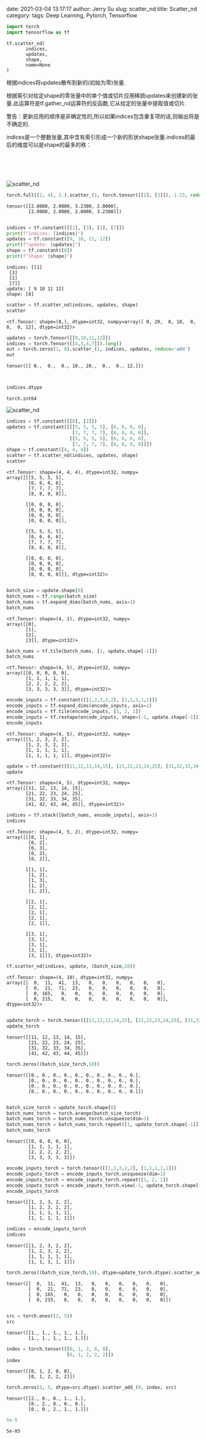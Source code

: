 date: 2021-03-04 13:17:17
author: Jerry Su
slug: scatter_nd
title: Scatter_nd
category: 
tags: Deep Learning, Pytorch, Tensorflow


```python
import torch
import tensorflow as tf
```

```
tf.scatter_nd(
       indices,
       updates,
       shape,
       name=None
)
```

根据indices将updates散布到新的(初始为零)张量.

根据索引对给定shape的零张量中的单个值或切片应用稀疏updates来创建新的张量.此运算符是tf.gather_nd运算符的反函数,它从给定的张量中提取值或切片.

警告：更新应用的顺序是非确定性的,所以如果indices包含重复项的话,则输出将是不确定的.

indices是一个整数张量,其中含有索引形成一个新的形状shape张量.indices的最后的维度可以是shape的最多的秩：


```python

```


```python

```


```python

```


```python

```


```python

```

![scatter_nd](../../../images/Tensorflow/scatter_nd.png)


```python
torch.full((2, 4), 2.).scatter_(1, torch.tensor([[2], [3]]), 1.23, reduce='add')
```




    tensor([[2.0000, 2.0000, 3.2300, 2.0000],
            [2.0000, 2.0000, 2.0000, 3.2300]])




```python

```


```python
indices = tf.constant([[1], [3], [1], [7]])
print(f"indices: {indices}")
updates = tf.constant([9, 10, 11, 12])
print(f"update: {updates}")
shape = tf.constant([8])
print(f"shape: {shape}")
```

    indices: [[1]
     [3]
     [1]
     [7]]
    update: [ 9 10 11 12]
    shape: [8]



```python
scatter = tf.scatter_nd(indices, updates, shape)
scatter
```




    <tf.Tensor: shape=(8,), dtype=int32, numpy=array([ 0, 20,  0, 10,  0,  0,  0, 12], dtype=int32)>




```python
updates = torch.Tensor([[9,10,11,12]])
indices = torch.Tensor([[4,3,4,7]]).long()
out = torch.zeros(1, 8).scatter_(1, indices, updates, reduce='add')
out
```




    tensor([[ 0.,  0.,  0., 10., 20.,  0.,  0., 12.]])




```python

```


```python

```


```python
indices.dtype
```




    torch.int64



![scatter_nd](../../../images/Tensorflow/scatter_nd2.png)


```python
indices = tf.constant([[0], [2]])
updates = tf.constant([[[5, 5, 5, 5], [6, 6, 6, 6],
                        [7, 7, 7, 7], [8, 8, 8, 8]],
                       [[5, 5, 5, 5], [6, 6, 6, 6],
                        [7, 7, 7, 7], [8, 8, 8, 8]]])
shape = tf.constant([4, 4, 4])
scatter = tf.scatter_nd(indices, updates, shape)
scatter
```




    <tf.Tensor: shape=(4, 4, 4), dtype=int32, numpy=
    array([[[5, 5, 5, 5],
            [6, 6, 6, 6],
            [7, 7, 7, 7],
            [8, 8, 8, 8]],
    
           [[0, 0, 0, 0],
            [0, 0, 0, 0],
            [0, 0, 0, 0],
            [0, 0, 0, 0]],
    
           [[5, 5, 5, 5],
            [6, 6, 6, 6],
            [7, 7, 7, 7],
            [8, 8, 8, 8]],
    
           [[0, 0, 0, 0],
            [0, 0, 0, 0],
            [0, 0, 0, 0],
            [0, 0, 0, 0]]], dtype=int32)>




```python


```


```python
batch_size = update.shape[0]
batch_nums = tf.range(batch_size)
batch_nums = tf.expand_dims(batch_nums, axis=1)
batch_nums
```




    <tf.Tensor: shape=(4, 1), dtype=int32, numpy=
    array([[0],
           [1],
           [2],
           [3]], dtype=int32)>




```python
batch_nums = tf.tile(batch_nums, [1, update.shape[-1]])
batch_nums
```




    <tf.Tensor: shape=(4, 5), dtype=int32, numpy=
    array([[0, 0, 0, 0, 0],
           [1, 1, 1, 1, 1],
           [2, 2, 2, 2, 2],
           [3, 3, 3, 3, 3]], dtype=int32)>




```python
encode_inputs = tf.constant([[1,2,3,2,2], [1,1,1,1,1]])
encode_inputs = tf.expand_dims(encode_inputs, axis=1)
encode_inputs = tf.tile(encode_inputs, [1, 2, 1])
encode_inputs = tf.reshape(encode_inputs, shape=(-1, update.shape[-1]))
encode_inputs
```




    <tf.Tensor: shape=(4, 5), dtype=int32, numpy=
    array([[1, 2, 3, 2, 2],
           [1, 2, 3, 2, 2],
           [1, 1, 1, 1, 1],
           [1, 1, 1, 1, 1]], dtype=int32)>




```python
update = tf.constant([[11,12,13,14,15], [21,22,23,24,25], [31,32,33,34,35], [41,42,43,44,45]])
update
```




    <tf.Tensor: shape=(4, 5), dtype=int32, numpy=
    array([[11, 12, 13, 14, 15],
           [21, 22, 23, 24, 25],
           [31, 32, 33, 34, 35],
           [41, 42, 43, 44, 45]], dtype=int32)>




```python
indices = tf.stack([batch_nums, encode_inputs], axis=2)
indices
```




    <tf.Tensor: shape=(4, 5, 2), dtype=int32, numpy=
    array([[[0, 1],
            [0, 2],
            [0, 3],
            [0, 2],
            [0, 2]],
    
           [[1, 1],
            [1, 2],
            [1, 3],
            [1, 2],
            [1, 2]],
    
           [[2, 1],
            [2, 1],
            [2, 1],
            [2, 1],
            [2, 1]],
    
           [[3, 1],
            [3, 1],
            [3, 1],
            [3, 1],
            [3, 1]]], dtype=int32)>




```python
tf.scatter_nd(indices, update, (batch_size,10))
```




    <tf.Tensor: shape=(4, 10), dtype=int32, numpy=
    array([[  0,  11,  41,  13,   0,   0,   0,   0,   0,   0],
           [  0,  21,  71,  23,   0,   0,   0,   0,   0,   0],
           [  0, 165,   0,   0,   0,   0,   0,   0,   0,   0],
           [  0, 215,   0,   0,   0,   0,   0,   0,   0,   0]], dtype=int32)>




```python

```


```python
update_torch = torch.tensor([[11,12,13,14,15], [21,22,23,24,25], [31,32,33,34,35], [41,42,43,44,45]])
update_torch
```




    tensor([[11, 12, 13, 14, 15],
            [21, 22, 23, 24, 25],
            [31, 32, 33, 34, 35],
            [41, 42, 43, 44, 45]])




```python
torch.zeros((batch_size_torch,10))
```




    tensor([[0., 0., 0., 0., 0., 0., 0., 0., 0., 0.],
            [0., 0., 0., 0., 0., 0., 0., 0., 0., 0.],
            [0., 0., 0., 0., 0., 0., 0., 0., 0., 0.],
            [0., 0., 0., 0., 0., 0., 0., 0., 0., 0.]])




```python

batch_size_torch = update_torch.shape[0]
batch_nums_torch = torch.arange(batch_size_torch)
batch_nums_torch = batch_nums_torch.unsqueeze(dim=1)
batch_nums_torch = batch_nums_torch.repeat([1, update_torch.shape[-1]])
batch_nums_torch
```




    tensor([[0, 0, 0, 0, 0],
            [1, 1, 1, 1, 1],
            [2, 2, 2, 2, 2],
            [3, 3, 3, 3, 3]])




```python
encode_inputs_torch = torch.tensor([[1,2,3,2,2], [1,1,1,1,1]])
encode_inputs_torch = encode_inputs_torch.unsqueeze(dim=1)
encode_inputs_torch = encode_inputs_torch.repeat([1, 2, 1])
encode_inputs_torch = encode_inputs_torch.view(-1, update_torch.shape[-1])
encode_inputs_torch
```




    tensor([[1, 2, 3, 2, 2],
            [1, 2, 3, 2, 2],
            [1, 1, 1, 1, 1],
            [1, 1, 1, 1, 1]])




```python
indices = encode_inputs_torch
indices
```




    tensor([[1, 2, 3, 2, 2],
            [1, 2, 3, 2, 2],
            [1, 1, 1, 1, 1],
            [1, 1, 1, 1, 1]])




```python
torch.zeros((batch_size_torch,10), dtype=update_torch.dtype).scatter_add_(1, indices, update_torch)
```




    tensor([[  0,  11,  41,  13,   0,   0,   0,   0,   0,   0],
            [  0,  21,  71,  23,   0,   0,   0,   0,   0,   0],
            [  0, 165,   0,   0,   0,   0,   0,   0,   0,   0],
            [  0, 215,   0,   0,   0,   0,   0,   0,   0,   0]])




```python

```


```python
src = torch.ones((2, 5))
src
```




    tensor([[1., 1., 1., 1., 1.],
            [1., 1., 1., 1., 1.]])




```python
index = torch.tensor([[0, 1, 2, 0, 0],
                      [0, 1, 2, 2, 2]])
index
```




    tensor([[0, 1, 2, 0, 0],
            [0, 1, 2, 2, 2]])




```python
torch.zeros(3, 5, dtype=src.dtype).scatter_add_(0, index, src)
```




    tensor([[2., 0., 0., 1., 1.],
            [0., 2., 0., 0., 0.],
            [0., 0., 2., 1., 1.]])




```python
5e-5 
```




    5e-05




```python

```
